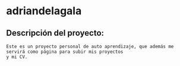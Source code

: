 # adriandelagala

## Descripción del proyecto:

```
Este es un proyecto personal de auto aprendizaje, que además me servirá como página para subir mis proyectos
y mi CV.
```
